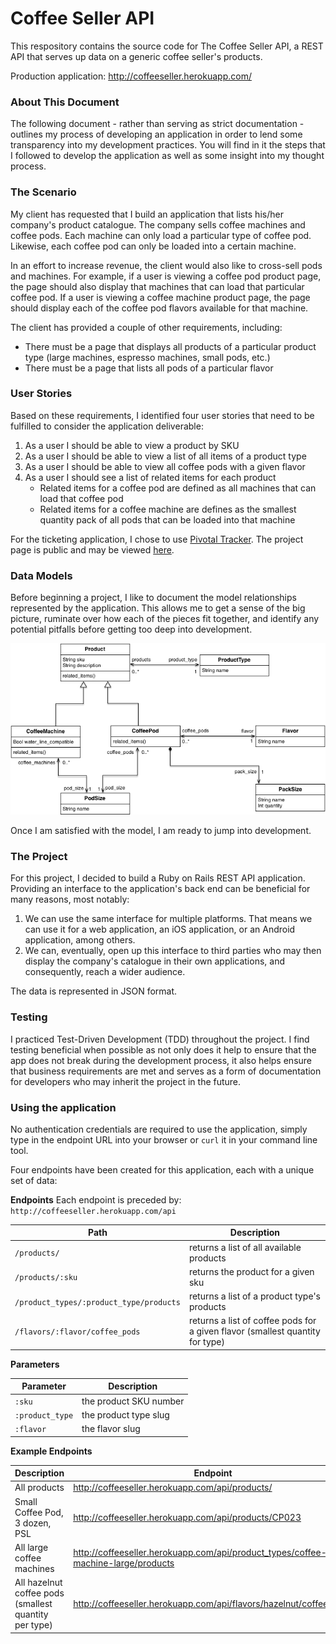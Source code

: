 # Coffee Seller API

This respository contains the source code for The Coffee Seller API, a REST API that serves up data on a generic coffee seller's products.

Production application: http://coffeeseller.herokuapp.com/

### About This Document

The following document - rather than serving as strict documentation - outlines my process of developing an application in order to lend some transparency into my development practices. You will find in it the steps that I followed to develop the application as well as some insight into my thought process.

### The Scenario

My client has requested that I build an application that lists his/her company's product catalogue. The company sells coffee machines and coffee pods. Each machine can only load a particular type of coffee pod. Likewise, each coffee pod can only be loaded into a certain machine.

In an effort to increase revenue, the client would also like to cross-sell pods and machines. For example, if a user is viewing a coffee pod product page, the page should also display that machines that can load that particular coffee pod. If a user is viewing a coffee machine product page, the page should display each of the coffee pod flavors available for that machine.

The client has provided a couple of other requirements, including:
- There must be a page that displays all products of a particular product type (large machines, espresso machines, small pods, etc.)
- There must be a page that lists all pods of a particular flavor

### User Stories

Based on these requirements, I identified four user stories that need to be fulfilled to consider the application deliverable:

1. As a user I should be able to view a product by SKU
2. As a user I should be able to view a list of all items of a product type
3. As a user I should be able to view all coffee pods with a given flavor
4. As a user I should see a list of related items for each product
    - Related items for a coffee pod are defined as all machines that can load that coffee pod
    - Related items for a coffee machine are defines as the smallest quantity pack of all pods that can be loaded into that machine

For the ticketing application, I chose to use [Pivotal Tracker](https://www.pivotaltracker.com). The project page is public and may be viewed [here](https://www.pivotaltracker.com/n/projects/1936341).

### Data Models

Before beginning a project, I like to document the model relationships represented by the application. This allows me to get a sense of the big picture, ruminate over how each of the pieces fit together, and identify any potential pitfalls before getting too deep into development.

![alt tag](https://raw.githubusercontent.com/nickmro/CoffeeSellerAPI/master/app/assets/images/data_models.png)

Once I am satisfied with the model, I am ready to jump into development.

### The Project

For this project, I decided to build a Ruby on Rails REST API application. Providing an interface to the application's back end can be beneficial for many reasons, most notably:

1. We can use the same interface for multiple platforms. That means we can use it for a web application, an iOS application, or an Android application, among others.
2. We can, eventually, open up this interface to third parties who may then display the company's catalogue in their own applications, and consequently, reach a wider audience.

The data is represented in JSON format.

### Testing

I practiced Test-Driven Development (TDD) throughout the project. I find testing beneficial when possible as not only does it help to ensure that the app does not break during the development process, it also helps ensure that business requirements are met and serves as a form of documentation for developers who may inherit the project in the future.

### Using the application

No authentication credentials are required to use the application, simply type in the endpoint URL into your browser or `curl` it in your command line tool.

Four endpoints have been created for this application, each with a unique set of data:

**Endpoints**
Each endpoint is preceded by: `http://coffeeseller.herokuapp.com/api`

| Path | Description |
|---|---|
| `/products/` | returns a list of all available products |
| `/products/:sku` | returns the product for a given sku |
| `/product_types/:product_type/products` | returns a list of a product type's products |
| `/flavors/:flavor/coffee_pods` | returns a list of coffee pods for a given flavor (smallest quantity for type) |

**Parameters**

| Parameter | Description |
|---|---|
| `:sku` | the product SKU number |
| `:product_type` | the product type slug |
| `:flavor` | the flavor slug |

**Example Endpoints**

| Description | Endpoint |
|---|---|
| All products| http://coffeeseller.herokuapp.com/api/products/ |
| Small Coffee Pod, 3 dozen, PSL | http://coffeeseller.herokuapp.com/api/products/CP023 |
| All large coffee machines | http://coffeeseller.herokuapp.com/api/product_types/coffee-machine-large/products |
| All hazelnut coffee pods (smallest quantity per type) | http://coffeeseller.herokuapp.com/api/flavors/hazelnut/coffee_pods |
